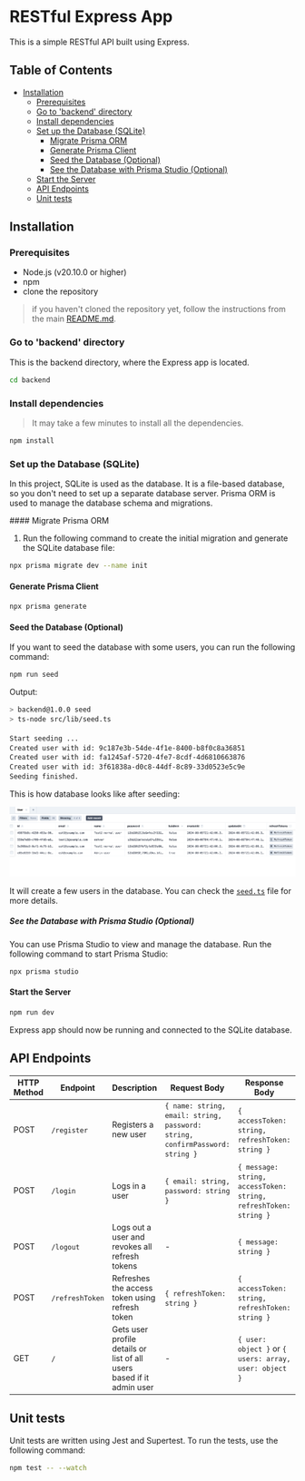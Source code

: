 # RESTful Express App

This is a simple RESTful API built using Express.

## Table of Contents

- [Installation](#installation)
  - [Prerequisites](#prerequisites)
  - [Go to 'backend' directory](#go-to-backend-directory)
  - [Install dependencies](#install-dependencies)
  - [Set up the Database (SQLite)](#set-up-the-database-sqlite)
    - [Migrate Prisma ORM](#migrate-prisma-orm)
    - [Generate Prisma Client](#generate-prisma-client)
    - [Seed the Database (Optional)](#seed-the-database-optional)
    - [See the Database with Prisma Studio (Optional)](#see-the-database-with-prisma-studio-optional)
  - [Start the Server](#start-the-server)
  - [API Endpoints](#api-endpoints)
  - [Unit tests](#unit-tests)

## Installation

### Prerequisites

- Node.js (v20.10.0 or higher)
- npm
- clone the repository

> if you haven't cloned the repository yet, follow the instructions from the main [README.md](../README.md#clone-the-repository).

### Go to 'backend' directory

This is the backend directory, where the Express app is located.

```bash
cd backend
```

### Install dependencies

> It may take a few minutes to install all the dependencies.

```bash
npm install
```

### Set up the Database (SQLite)

In this project, SQLite is used as the database. It is a file-based database, so you don't need to set up a separate database server. Prisma ORM is used to manage the database schema and migrations.

#### Migrate Prisma ORM

1. Run the following command to create the initial migration and generate the SQLite database file:

```bash
npx prisma migrate dev --name init
```

#### Generate Prisma Client

```bash
npx prisma generate
```

#### Seed the Database (Optional)

If you want to seed the database with some users, you can run the following command:

```bash
npm run seed
```

Output:

```bash
> backend@1.0.0 seed
> ts-node src/lib/seed.ts

Start seeding ...
Created user with id: 9c187e3b-54de-4f1e-8400-b8f0c8a36851
Created user with id: fa1245af-5720-4fe7-8cdf-4d6810663876
Created user with id: 3f61838a-d0c8-44df-8c89-33d0523e5c9e
Seeding finished.
```

This is how database looks like after seeding:

![Database schema after seeding](./docs/img/db-after-seed.png)

It will create a few users in the database. You can check the [`seed.ts`](src/lib/seed.ts) file for more details.

##### See the Database with Prisma Studio (Optional)

You can use Prisma Studio to view and manage the database. Run the following command to start Prisma Studio:

```bash
npx prisma studio
```

#### Start the Server

```bash
npm run dev
```

Express app should now be running and connected to the SQLite database.

## API Endpoints

| HTTP Method | Endpoint        | Description                                                           | Request Body                                                                 | Response Body                                                    | Authentication Required |
| ----------- | --------------- | --------------------------------------------------------------------- | ---------------------------------------------------------------------------- | ---------------------------------------------------------------- | ----------------------- |
| POST        | `/register`     | Registers a new user                                                  | `{ name: string, email: string, password: string, confirmPassword: string }` | `{ accessToken: string, refreshToken: string }`                  | No                      |
| POST        | `/login`        | Logs in a user                                                        | `{ email: string, password: string }`                                        | `{ message: string, accessToken: string, refreshToken: string }` | No                      |
| POST        | `/logout`       | Logs out a user and revokes all refresh tokens                        | -                                                                            | `{ message: string }`                                            | Yes                     |
| POST        | `/refreshToken` | Refreshes the access token using refresh token                        | `{ refreshToken: string }`                                                   | `{ accessToken: string, refreshToken: string }`                  | No                      |
| GET         | `/`             | Gets user profile details or list of all users based if it admin user | -                                                                            | `{ user: object }` or `{ users: array, user: object }`           | Yes                     |

## Unit tests

Unit tests are written using Jest and Supertest. To run the tests, use the following command:

```bash
npm test -- --watch
```
